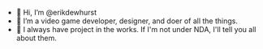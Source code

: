 - 👋 Hi, I’m @erikdewhurst
- 👀 I’m a video game developer, designer, and doer of all the things.
- 🌱 I always have project in the works. If I'm not under NDA, I'll tell you all about them.
